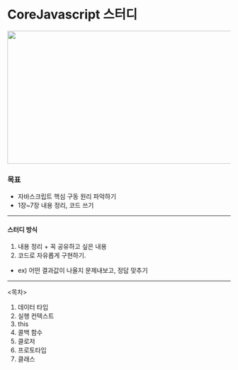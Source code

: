 # CoreJavascript 스터디
<p align='center'><img src="https://user-images.githubusercontent.com/76730867/136645376-0734e6da-bf01-462d-996e-556f9fd4dabf.png" width="600" height="300"/></center></p>

### 목표
- 자바스크립트 핵심 구동 원리 파악하기
- 1장~7장 내용 정리, 코드 쓰기
---

#### 스터디 방식
1. 내용 정리 + 꼭 공유하고 싶은 내용 
2.  코드로 자유롭게 구현하기. 
- ex) 어떤 결과값이 나올지 문제내보고, 정답 맞추기

---

<목차>
1. 데이터 타입
2. 실행 컨텍스트
3. this
4. 콜백 함수
5. 클로저
6. 프로토타입
7. 클래스





